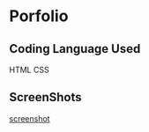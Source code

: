 # Porfolio

## Coding Language Used

HTML
CSS

## ScreenShots
 [screenshot](\assets\github-homescreen.PNG)

